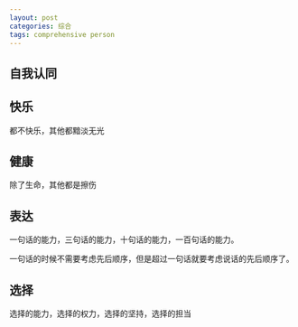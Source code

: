 ```yaml
---
layout: post
categories: 综合
tags: comprehensive person
---
```


## 自我认同

## 快乐

都不快乐，其他都黯淡无光

## 健康

除了生命，其他都是擦伤

## 表达

一句话的能力，三句话的能力，十句话的能力，一百句话的能力。

一句话的时候不需要考虑先后顺序，但是超过一句话就要考虑说话的先后顺序了。



## 选择

选择的能力，选择的权力，选择的坚持，选择的担当